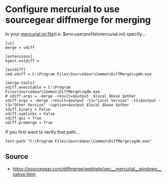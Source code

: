 ﻿# Configure mercurial to use sourcegear diffmerge for merging

In your [mercurial.ini file](./mercurial_ini.md)(i.e. $env:userprofile\mercurial.ini) specify...

    [ui]
    merge = vdiff

    [extensions]
    hgext.extdiff =

    [extdiff]
    cmd.vdiff = C:\Program Files\SourceGear\Common\DiffMerge\sgdm.exe

    [merge-tools]
    vdiff.executable = C:\Program Files\SourceGear\Common\DiffMerge\sgdm.exe
    # vdiff.args = -merge -result=$output  $local $base $other
    vdiff.args = -merge -result=$output -t1="Local Version" -t2=$output -t3="Other Version" -caption=$output $local $base $other
    vdiff.binary = False
    vdiff.symlinks = False
    vdiff.gui = True
    vdiff.premerge = True

If you first want to verify that path...

    test-path "C:\Program Files\SourceGear\Common\DiffMerge\sgdm.exe"

## Source

  * <https://sourcegear.com/diffmerge/webhelp/sec__mercurial__windows__native.html>
